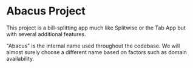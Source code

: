 # Abacus Project

This project is a bill-splitting app much like Splitwise or the Tab App
but with several additional features.

"Abacus" is the internal name used throughout the codebase.
We will almost surely choose a different name based on factors such as domain availability.
